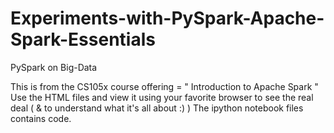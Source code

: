# Experiments-with-PySpark-Apache-Spark-Essentials
PySpark on Big-Data

This is from the CS105x course offering = " Introduction to Apache Spark "
Use the HTML files and view it using your favorite browser to see the real deal ( & to understand what it's all about :) )
The ipython notebook files contains code. 
